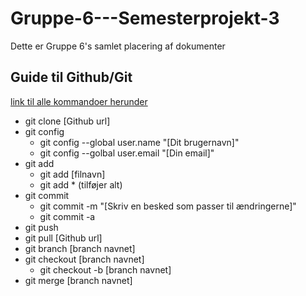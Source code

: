 # Gruppe-6---Semesterprojekt-3
Dette er Gruppe 6's samlet placering af dokumenter

## Guide til Github/Git
[link til alle kommandoer herunder](https://dzone.com/articles/top-20-git-commands-with-examples)
- git clone [Github url]
- git config
	- git config --global user.name "[Dit brugernavn]"
	- git config --golbal user.email "[Din email]"
- git add
	- git add [filnavn]
	- git add * (tilføjer alt)
- git commit 
	- git commit -m "[Skriv en besked som passer til ændringerne]"
	- git commit -a
- git push 
- git pull [Github url]
- git branch [branch navnet]
- git checkout [branch navnet]
	- git checkout -b [branch navnet]
- git merge [branch navnet]
